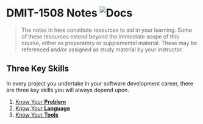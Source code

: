 # DMIT-1508 Notes ![Docs](https://img.shields.io/badge/Documentation%20Status-%7E10%25%20Minimal%20Outline-lightgrey?logo=Read%20the%20Docs)

> The notes in here constitute resources to aid in your learning. Some of these resources extend beyond the immediate scope of this course, either as preparatory or supplemental material. These may be referenced and/or assigned as study material by your instructor.

## Three Key Skills

In every project you undertake in your software development career, there are three key skills you will always depend upon.

1. [Know Your **Problem**](./problem-solving.md)
1. [Know Your **Language**](./language-ref.md)
1. [Know Your **Tools**](./tool-tips.md)
